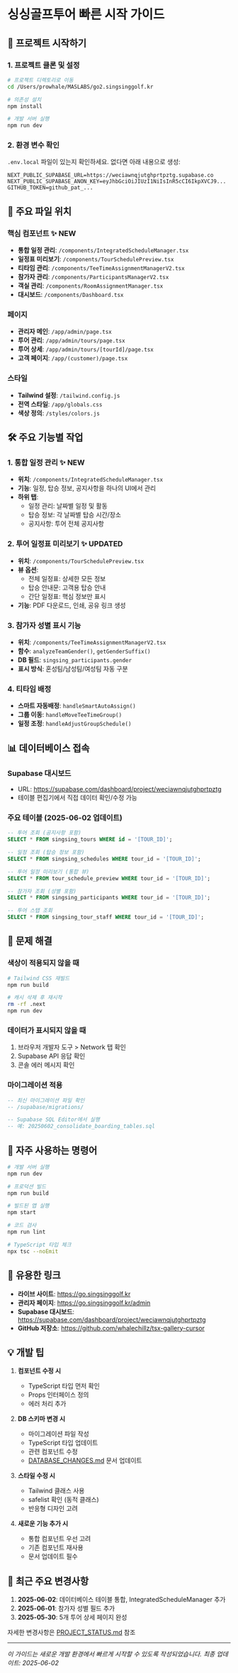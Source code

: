 # 싱싱골프투어 빠른 시작 가이드

## 🚀 프로젝트 시작하기

### 1. 프로젝트 클론 및 설정
```bash
# 프로젝트 디렉토리로 이동
cd /Users/prowhale/MASLABS/go2.singsinggolf.kr

# 의존성 설치
npm install

# 개발 서버 실행
npm run dev
```

### 2. 환경 변수 확인
`.env.local` 파일이 있는지 확인하세요. 없다면 아래 내용으로 생성:
```env
NEXT_PUBLIC_SUPABASE_URL=https://weciawnqjutghprtpztg.supabase.co
NEXT_PUBLIC_SUPABASE_ANON_KEY=eyJhbGciOiJIUzI1NiIsInR5cCI6IkpXVCJ9...
GITHUB_TOKEN=github_pat_...
```

## 📁 주요 파일 위치

### 핵심 컴포넌트 ✨ NEW
- **통합 일정 관리**: `/components/IntegratedScheduleManager.tsx`
- **일정표 미리보기**: `/components/TourSchedulePreview.tsx`
- **티타임 관리**: `/components/TeeTimeAssignmentManagerV2.tsx`
- **참가자 관리**: `/components/ParticipantsManagerV2.tsx`
- **객실 관리**: `/components/RoomAssignmentManager.tsx`
- **대시보드**: `/components/Dashboard.tsx`

### 페이지
- **관리자 메인**: `/app/admin/page.tsx`
- **투어 관리**: `/app/admin/tours/page.tsx`
- **투어 상세**: `/app/admin/tours/[tourId]/page.tsx`
- **고객 페이지**: `/app/(customer)/page.tsx`

### 스타일
- **Tailwind 설정**: `/tailwind.config.js`
- **전역 스타일**: `/app/globals.css`
- **색상 정의**: `/styles/colors.js`

## 🛠 주요 기능별 작업

### 1. 통합 일정 관리 ✨ NEW
- **위치**: `/components/IntegratedScheduleManager.tsx`
- **기능**: 일정, 탑승 정보, 공지사항을 하나의 UI에서 관리
- **하위 탭**: 
  - 일정 관리: 날짜별 일정 및 활동
  - 탑승 정보: 각 날짜별 탑승 시간/장소
  - 공지사항: 투어 전체 공지사항

### 2. 투어 일정표 미리보기 ✨ UPDATED
- **위치**: `/components/TourSchedulePreview.tsx`
- **뷰 옵션**:
  - 전체 일정표: 상세한 모든 정보
  - 탑승 안내문: 고객용 탑승 안내
  - 간단 일정표: 핵심 정보만 표시
- **기능**: PDF 다운로드, 인쇄, 공유 링크 생성

### 3. 참가자 성별 표시 기능
- **위치**: `/components/TeeTimeAssignmentManagerV2.tsx`
- **함수**: `analyzeTeamGender()`, `getGenderSuffix()`
- **DB 필드**: `singsing_participants.gender`
- **표시 방식**: 혼성팀/남성팀/여성팀 자동 구분

### 4. 티타임 배정
- **스마트 자동배정**: `handleSmartAutoAssign()`
- **그룹 이동**: `handleMoveTeeTimeGroup()`
- **일정 조정**: `handleAdjustGroupSchedule()`

## 📊 데이터베이스 접속

### Supabase 대시보드
- URL: https://supabase.com/dashboard/project/weciawnqjutghprtpztg
- 테이블 편집기에서 직접 데이터 확인/수정 가능

### 주요 테이블 (2025-06-02 업데이트)
```sql
-- 투어 조회 (공지사항 포함)
SELECT * FROM singsing_tours WHERE id = '[TOUR_ID]';

-- 일정 조회 (탑승 정보 포함)
SELECT * FROM singsing_schedules WHERE tour_id = '[TOUR_ID]';

-- 투어 일정 미리보기 (통합 뷰)
SELECT * FROM tour_schedule_preview WHERE tour_id = '[TOUR_ID]';

-- 참가자 조회 (성별 포함)
SELECT * FROM singsing_participants WHERE tour_id = '[TOUR_ID]';

-- 투어 스탭 조회
SELECT * FROM singsing_tour_staff WHERE tour_id = '[TOUR_ID]';
```

## 🐛 문제 해결

### 색상이 적용되지 않을 때
```bash
# Tailwind CSS 재빌드
npm run build

# 캐시 삭제 후 재시작
rm -rf .next
npm run dev
```

### 데이터가 표시되지 않을 때
1. 브라우저 개발자 도구 > Network 탭 확인
2. Supabase API 응답 확인
3. 콘솔 에러 메시지 확인

### 마이그레이션 적용
```sql
-- 최신 마이그레이션 파일 확인
-- /supabase/migrations/

-- Supabase SQL Editor에서 실행
-- 예: 20250602_consolidate_boarding_tables.sql
```

## 📝 자주 사용하는 명령어

```bash
# 개발 서버 실행
npm run dev

# 프로덕션 빌드
npm run build

# 빌드된 앱 실행
npm start

# 코드 검사
npm run lint

# TypeScript 타입 체크
npx tsc --noEmit
```

## 🔗 유용한 링크

- **라이브 사이트**: https://go.singsinggolf.kr
- **관리자 페이지**: https://go.singsinggolf.kr/admin
- **Supabase 대시보드**: https://supabase.com/dashboard/project/weciawnqjutghprtpztg
- **GitHub 저장소**: https://github.com/whalechillz/tsx-gallery-cursor

## 💡 개발 팁

1. **컴포넌트 수정 시**
   - TypeScript 타입 먼저 확인
   - Props 인터페이스 정의
   - 에러 처리 추가

2. **DB 스키마 변경 시**
   - 마이그레이션 파일 작성
   - TypeScript 타입 업데이트
   - 관련 컴포넌트 수정
   - [DATABASE_CHANGES.md](/docs/DATABASE_CHANGES.md) 문서 업데이트

3. **스타일 수정 시**
   - Tailwind 클래스 사용
   - safelist 확인 (동적 클래스)
   - 반응형 디자인 고려

4. **새로운 기능 추가 시**
   - 통합 컴포넌트 우선 고려
   - 기존 컴포넌트 재사용
   - 문서 업데이트 필수

## 🔄 최근 주요 변경사항

1. **2025-06-02**: 데이터베이스 테이블 통합, IntegratedScheduleManager 추가
2. **2025-06-01**: 참가자 성별 필드 추가
3. **2025-05-30**: 5개 투어 상세 페이지 완성

자세한 변경사항은 [PROJECT_STATUS.md](/docs/PROJECT_STATUS.md) 참조

---
*이 가이드는 새로운 개발 환경에서 빠르게 시작할 수 있도록 작성되었습니다.*
*최종 업데이트: 2025-06-02*
